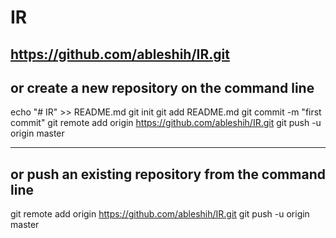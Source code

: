 # IR

 https://github.com/ableshih/IR.git
---------------------------------------------------
## or create a new repository on the command line

echo "# IR" >> README.md
git init
git add README.md
git commit -m "first commit"
git remote add origin https://github.com/ableshih/IR.git
git push -u origin master




---------------------------------------------------
## or push an existing repository from the command line

git remote add origin https://github.com/ableshih/IR.git
git push -u origin master



